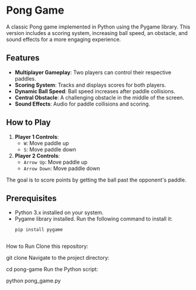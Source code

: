 # Pong Game

A classic Pong game implemented in Python using the Pygame library. This version includes a scoring system, increasing ball speed, an obstacle, and sound effects for a more engaging experience.

## Features

- **Multiplayer Gameplay**: Two players can control their respective paddles.
- **Scoring System**: Tracks and displays scores for both players.
- **Dynamic Ball Speed**: Ball speed increases after paddle collisions.
- **Central Obstacle**: A challenging obstacle in the middle of the screen.
- **Sound Effects**: Audio for paddle collisions and scoring.

## How to Play

1. **Player 1 Controls**:
   - `W`: Move paddle up
   - `S`: Move paddle down
2. **Player 2 Controls**:
   - `Arrow Up`: Move paddle up
   - `Arrow Down`: Move paddle down

The goal is to score points by getting the ball past the opponent's paddle.

## Prerequisites

- Python 3.x installed on your system.
- Pygame library installed. Run the following command to install it:
  ```bash
  pip install pygame



How to Run
Clone this repository:


git clone <repository-url>
Navigate to the project directory:


cd pong-game
Run the Python script:


python pong_game.py
